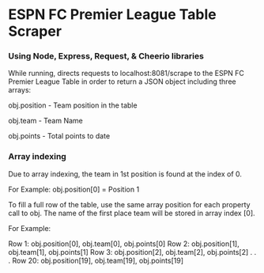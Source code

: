 # ESPN FC Premier League Table Scraper

### Using Node, Express, Request, & Cheerio libraries

While running, directs requests to localhost:8081/scrape to the ESPN FC Premier League Table in order to return a JSON object including three arrays:

obj.position - Team position in the table

obj.team - Team Name

obj.points - Total points to date


### Array indexing
Due to array indexing, the team in 1st position is found at the index of 0.

For Example: obj.position[0] = Position 1

To fill a full row of the table, use the same array position for each property call to obj.  The name of the first place team will be stored in array index [0].

For Example: 

Row 1: obj.position[0], obj.team[0], obj.points[0]
Row 2: obj.position[1], obj.team[1], obj.points[1]
Row 3: obj.position[2], obj.team[2], obj.points[2]
.
.
.
Row 20: obj.position[19], obj.team[19], obj.points[19]
